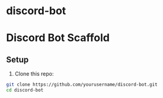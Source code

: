 # discord-bot

# Discord Bot Scaffold

## Setup

1. Clone this repo:

```bash
git clone https://github.com/yourusername/discord-bot.git
cd discord-bot